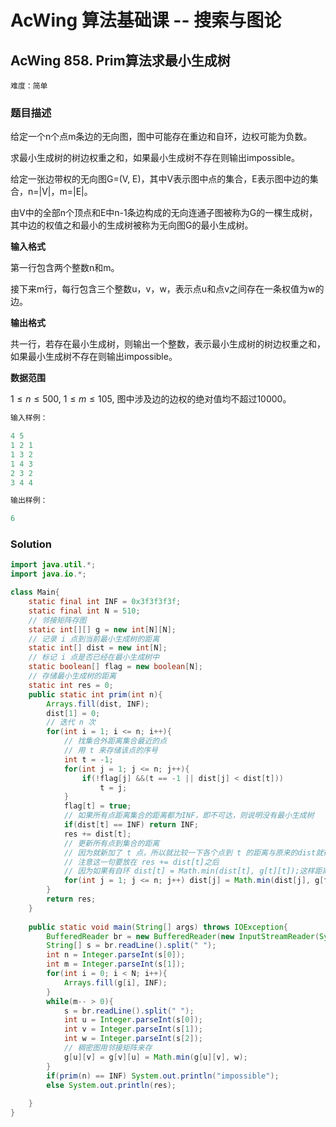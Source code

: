 # AcWing 算法基础课 -- 搜索与图论

## AcWing 858. Prim算法求最小生成树 

`难度：简单`

### 题目描述

给定一个n个点m条边的无向图，图中可能存在重边和自环，边权可能为负数。

求最小生成树的树边权重之和，如果最小生成树不存在则输出impossible。

给定一张边带权的无向图G=(V, E)，其中V表示图中点的集合，E表示图中边的集合，n=|V|，m=|E|。

由V中的全部n个顶点和E中n-1条边构成的无向连通子图被称为G的一棵生成树，其中边的权值之和最小的生成树被称为无向图G的最小生成树。

**输入格式**

第一行包含两个整数n和m。

接下来m行，每行包含三个整数u，v，w，表示点u和点v之间存在一条权值为w的边。

**输出格式**

共一行，若存在最小生成树，则输出一个整数，表示最小生成树的树边权重之和，如果最小生成树不存在则输出impossible。

**数据范围**

$1≤n≤500,$
$1≤m≤105,$
图中涉及边的边权的绝对值均不超过10000。

```r
输入样例：

4 5
1 2 1
1 3 2
1 4 3
2 3 2
3 4 4

输出样例：

6
```

### Solution

```java
import java.util.*;
import java.io.*;

class Main{
    static final int INF = 0x3f3f3f3f;
    static final int N = 510;
    // 邻接矩阵存图
    static int[][] g = new int[N][N];
    // 记录 i 点到当前最小生成树的距离
    static int[] dist = new int[N];
    // 标记 i 点是否已经在最小生成树中
    static boolean[] flag = new boolean[N];
    // 存储最小生成树的距离
    static int res = 0;
    public static int prim(int n){
        Arrays.fill(dist, INF);
        dist[1] = 0;
        // 迭代 n 次
        for(int i = 1; i <= n; i++){
            // 找集合外距离集合最近的点
            // 用 t 来存储该点的序号
            int t = -1;
            for(int j = 1; j <= n; j++){
                if(!flag[j] &&(t == -1 || dist[j] < dist[t]))
                    t = j;
            }
            flag[t] = true;
            // 如果所有点距离集合的距离都为INF，即不可达，则说明没有最小生成树
            if(dist[t] == INF) return INF;
            res += dist[t];
            // 更新所有点到集合的距离
            // 因为就新加了 t 点，所以就比较一下各个点到 t 的距离与原来的dist就行了
            // 注意这一句要放在 res += dist[t]之后
            // 因为如果有自环 dist[t] = Math.min(dist[t], g[t][t]);这样距离就变了
            for(int j = 1; j <= n; j++) dist[j] = Math.min(dist[j], g[t][j]);
        }
        return res;
    }
    
    public static void main(String[] args) throws IOException{
        BufferedReader br = new BufferedReader(new InputStreamReader(System.in));
        String[] s = br.readLine().split(" ");
        int n = Integer.parseInt(s[0]);
        int m = Integer.parseInt(s[1]);
        for(int i = 0; i < N; i++){
            Arrays.fill(g[i], INF);
        }
        while(m-- > 0){
            s = br.readLine().split(" ");
            int u = Integer.parseInt(s[0]);
            int v = Integer.parseInt(s[1]);
            int w = Integer.parseInt(s[2]);
            // 稠密图用邻接矩阵来存
            g[u][v] = g[v][u] = Math.min(g[u][v], w);
        }
        if(prim(n) == INF) System.out.println("impossible");
        else System.out.println(res);
        
    }
}

```